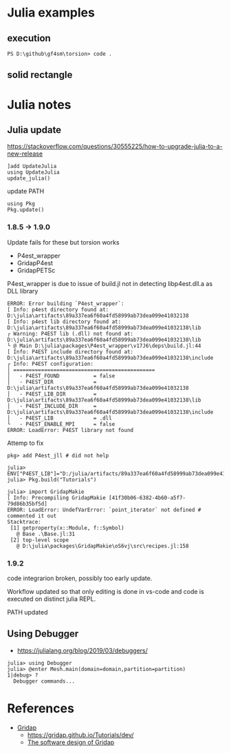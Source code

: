 # Julia examples

## execution
```
PS D:\github\gf4sm\torsion> code .
```
## solid rectangle

# Julia notes
## Julia update
https://stackoverflow.com/questions/30555225/how-to-upgrade-julia-to-a-new-release
```
]add UpdateJulia
using UpdateJulia
update_julia()
```
update PATH
```
using Pkg
Pkg.update()
```
### 1.8.5 -> 1.9.0
Update fails for these but torsion works
 * P4est_wrapper
 * GridapP4est
 * GridapPETSc

 P4est_wrapper is due to issue of build.jl not in detecting libp4est.dll.a as DLL library
 ```
 ERROR: Error building `P4est_wrapper`:
[ Info: p4est directory found at: D:\julia\artifacts\89a337ea6f60a4fd58999ab73dea099e41032138
[ Info: p4est lib directory found at: D:\julia\artifacts\89a337ea6f60a4fd58999ab73dea099e41032138\lib
┌ Warning: P4EST lib (.dll) not found at: D:\julia\artifacts\89a337ea6f60a4fd58999ab73dea099e41032138\lib
└ @ Main D:\julia\packages\P4est_wrapper\v17J6\deps\build.jl:44
[ Info: P4EST include directory found at: D:\julia\artifacts\89a337ea6f60a4fd58999ab73dea099e41032138\include
┌ Info: P4EST configuration:
│ ==============================================
│   - P4EST_FOUND           = false
│   - P4EST_DIR             = D:\julia\artifacts\89a337ea6f60a4fd58999ab73dea099e41032138
│   - P4EST_LIB_DIR         = D:\julia\artifacts\89a337ea6f60a4fd58999ab73dea099e41032138\lib
│   - P4EST_INCLUDE_DIR     = D:\julia\artifacts\89a337ea6f60a4fd58999ab73dea099e41032138\include
│   - P4EST_LIB             = .dll
└   - P4EST_ENABLE_MPI      = false
ERROR: LoadError: P4EST library not found
```

Attemp to fix
```
pkg> add P4est_jll # did not help

julia> ENV["P4EST_LIB"]="D:/julia/artifacts/89a337ea6f60a4fd58999ab73dea099e41032138/lib/libp4est.dll.a"
julia> Pkg.build("Tutorials")

julia> import GridapMakie
[ Info: Precompiling GridapMakie [41f30b06-6382-4b60-a5f7-79d86b35bf5d]
ERROR: LoadError: UndefVarError: `point_iterator` not defined # commented it out
Stacktrace:
 [1] getproperty(x::Module, f::Symbol)
   @ Base .\Base.jl:31
 [2] top-level scope
   @ D:\julia\packages\GridapMakie\oS6vj\src\recipes.jl:158
```

### 1.9.2
code integrarion broken, possibly too early update. 

Workflow updated so that only editing is done in vs-code and code is executed on distinct julia REPL.

PATH updated

## Using Debugger
 * https://julialang.org/blog/2019/03/debuggers/

```
julia> using Debugger
julia> @enter Mesh.main(domain=domain,partition=partition)
1|debug> ?
  Debugger commands...
```


# References
 * [Gridap](https://github.com/gridap/Gridap.jl)
   * https://gridap.github.io/Tutorials/dev/
   * [The software design of Gridap](https://arxiv.org/pdf/2109.12818v1.pdf)

